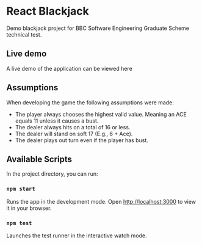 # React Blackjack

Demo blackjack project for BBC Software Engineering Graduate Scheme technical test.

## Live demo

A live demo of the application can be viewed here []()

## Assumptions

When developing the game the following assumptions were made:

- The player always chooses the highest valid value. Meaning an ACE equals 11 unless it causes a bust.
- The dealer always hits on a total of 16 or less. 
- The dealer will stand on soft 17 (E.g., 6 + Ace).
- The dealer plays out turn even if the player has bust.


## Available Scripts

In the project directory, you can run:

### `npm start`

Runs the app in the development mode.
Open [http://localhost:3000](http://localhost:3000) to view it in your browser.

### `npm test`

Launches the test runner in the interactive watch mode.

